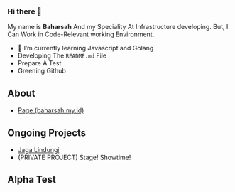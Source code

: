 ### Hi there 👋


My name is **Baharsah** And my Speciality At Infrastructure developing.
But, I Can Work in Code-Relevant working Environment.

<!--- 🔭 I’m currently working on ...-->
- 🌱 I’m currently learning Javascript and Golang
- Developing The `README.md` File
- Prepare A Test
- Greening Github

## About
 - [Page (baharsah.my.id)](https://baharsah.my.id/)


## Ongoing Projects

 - [Jaga Lindungi](https://github.com/baharsah/jagalindungi)
 - (PRIVATE PROJECT) Stage! Showtime!

## Alpha Test








